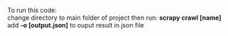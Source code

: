 To run this code: </br>
change directory to main folder of project then run: **scrapy crawl [name]** </br>
add **-o [output.json]** to ouput result in json file
